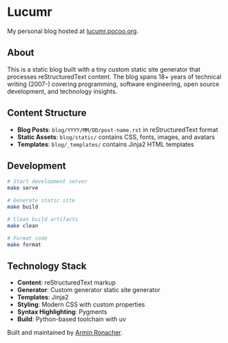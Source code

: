 # Lucumr

My personal blog hosted at [lucumr.pocoo.org](https://lucumr.pocoo.org).

## About

This is a static blog built with a tiny custom static site generator that processes reStructuredText content. The blog spans 18+ years of technical writing (2007-) covering programming, software engineering, open source development, and technology insights.

## Content Structure

- **Blog Posts**: `blog/YYYY/MM/DD/post-name.rst` in reStructuredText format
- **Static Assets**: `blog/static/` contains CSS, fonts, images, and avatars
- **Templates**: `blog/_templates/` contains Jinja2 HTML templates

## Development

```bash
# Start development server
make serve

# Generate static site
make build

# Clean build artifacts
make clean

# Format code
make format
```

## Technology Stack

- **Content**: reStructuredText markup
- **Generator**: Custom generator static site generator
- **Templates**: Jinja2
- **Styling**: Modern CSS with custom properties
- **Syntax Highlighting**: Pygments
- **Build**: Python-based toolchain with uv

Built and maintained by [Armin Ronacher](https://github.com/mitsuhiko).

